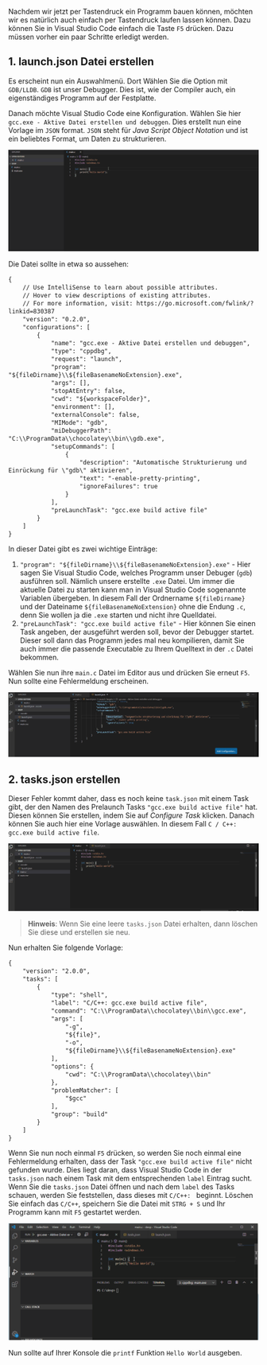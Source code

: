 Nachdem wir jetzt per Tastendruck ein Programm bauen können, möchten wir es natürlich auch einfach per Tastendruck laufen lassen können. Dazu können Sie in Visual Studio Code einfach die Taste `F5` drücken. Dazu müssen vorher ein paar Schritte erledigt werden.

## 1. launch.json Datei erstellen

Es erscheint nun ein Auswahlmenü. Dort Wählen Sie die Option mit `GDB/LLDB`. `GDB` ist unser Debugger. Dies ist, wie der Compiler auch, ein eigenständiges Programm auf der Festplatte.

Danach möchte Visual Studio Code eine Konfiguration. Wählen Sie hier `gcc.exe - Aktive Datei erstellen und debuggen`. Dies erstellt nun eine Vorlage im `JSON` format. `JSON` steht für *Java Script Object Notation* und ist ein beliebtes Format, um Daten zu strukturieren.

![Start Debug First Time](https://raw.githubusercontent.com/apazureck/Info1Praktikum/master/moodlekurs/vscode/start_debug_first_time.gif)

Die Datei sollte in etwa so aussehen:

```jsonc
{
    // Use IntelliSense to learn about possible attributes.
    // Hover to view descriptions of existing attributes.
    // For more information, visit: https://go.microsoft.com/fwlink/?linkid=830387
    "version": "0.2.0",
    "configurations": [
        {
            "name": "gcc.exe - Aktive Datei erstellen und debuggen",
            "type": "cppdbg",
            "request": "launch",
            "program": "${fileDirname}\\${fileBasenameNoExtension}.exe",
            "args": [],
            "stopAtEntry": false,
            "cwd": "${workspaceFolder}",
            "environment": [],
            "externalConsole": false,
            "MIMode": "gdb",
            "miDebuggerPath": "C:\\ProgramData\\chocolatey\\bin\\gdb.exe",
            "setupCommands": [
                {
                    "description": "Automatische Strukturierung und Einrückung für \"gdb\" aktivieren",
                    "text": "-enable-pretty-printing",
                    "ignoreFailures": true
                }
            ],
            "preLaunchTask": "gcc.exe build active file"
        }
    ]
}
```

In dieser Datei gibt es zwei wichtige Einträge:

1. `"program": "${fileDirname}\\${fileBasenameNoExtension}.exe"` - Hier sagen Sie Visual Studio Code, welches Programm unser Debuger (`gdb`) ausführen soll. Nämlich unsere erstellte `.exe` Datei. Um immer die aktuelle Datei zu starten kann man in Visual Studio Code sogenannte Variablen übergeben. In diesem Fall der Ordnername `${fileDirname}` und der Dateiname `${fileBasenameNoExtension}` ohne die Endung `.c`, denn Sie wollen ja die `.exe` starten und nicht ihre Quelldatei.
2. `"preLaunchTask": "gcc.exe build active file"` - Hier können Sie einen Task angeben, der ausgeführt werden soll, bevor der Debugger startet. Dieser soll dann das Programm jedes mal neu kompilieren, damit Sie auch immer die passende Executable zu Ihrem Quelltext in der `.c` Datei bekommen.

Wählen Sie nun ihre `main.c` Datei im Editor aus und drücken Sie erneut `F5`. Nun sollte eine Fehlermeldung erscheinen.

![Start Debug Fails](https://raw.githubusercontent.com/apazureck/Info1Praktikum/master/moodlekurs/vscode/start_debug_fails.gif)

## 2. tasks.json erstellen

Dieser Fehler kommt daher, dass es noch keine `task.json` mit einem Task gibt, der den Namen des Prelaunch Tasks `"gcc.exe build active file"` hat. Diesen können Sie erstellen, indem Sie auf *Configure Task* klicken. Danach können Sie auch hier eine Vorlage auswählen. In diesem Fall `C / C++: gcc.exe build active file`.

![Create Task](https://raw.githubusercontent.com/apazureck/Info1Praktikum/master/moodlekurs/vscode/create_task.json.gif)

> **Hinweis**: Wenn Sie eine leere `tasks.json` Datei erhalten, dann löschen Sie diese und erstellen sie neu.

Nun erhalten Sie folgende Vorlage:

```jsonc
{
	"version": "2.0.0",
	"tasks": [
		{
			"type": "shell",
			"label": "C/C++: gcc.exe build active file",
			"command": "C:\\ProgramData\\chocolatey\\bin\\gcc.exe",
			"args": [
				"-g",
				"${file}",
				"-o",
				"${fileDirname}\\${fileBasenameNoExtension}.exe"
			],
			"options": {
				"cwd": "C:\\ProgramData\\chocolatey\\bin"
			},
			"problemMatcher": [
				"$gcc"
			],
			"group": "build"
		}
	]
}
```

Wenn Sie nun noch einmal `F5` drücken, so werden Sie noch einmal eine Fehlermeldung erhalten, dass der Task `"gcc.exe build active file"` nicht gefunden wurde. Dies liegt daran, dass Visual Studio Code in der `tasks.json` nach einem Task mit dem entsprechenden `label` Eintrag sucht. Wenn Sie die `tasks.json` Datei öffnen und nach dem `label` des Tasks schauen, werden Sie feststellen, dass dieses mit `C/C++: ` beginnt. Löschen Sie einfach das `C/C++`, speichern Sie die Datei mit `STRG + S` und Ihr Programm kann mit `F5` gestartet werden.

![Run OK](https://raw.githubusercontent.com/apazureck/Info1Praktikum/master/moodlekurs/vscode/run_ok.gif)

Nun sollte auf Ihrer Konsole die `printf` Funktion `Hello World` ausgeben.